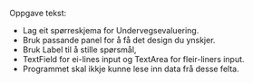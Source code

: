 Oppgave tekst: <br/>
- Lag eit spørreskjema for Undervegsevaluering.
- Bruk passande panel for å få det design du ynskjer.
- Bruk Label til å stille spørsmål,
- TextField for ei-lines input og TextArea for fleir-liners input.
- Programmet skal ikkje kunne lese inn data frå desse felta.
